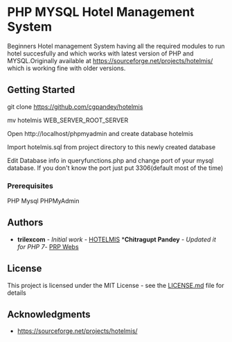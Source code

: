 # PHP MYSQL Hotel Management System

Beginners Hotel management System having all the required modules to run hotel succesfully and which works with latest version of PHP and MYSQL.Originally available at https://sourceforge.net/projects/hotelmis/ which is working fine with older versions.

## Getting Started

git clone https://github.com/cgpandey/hotelmis

mv hotelmis WEB_SERVER_ROOT_SERVER

Open http://localhost/phpmyadmin and create database hotelmis

Import hotelmis.sql from project directory to this newly created database

Edit Database info in queryfunctions.php and change port of your mysql database. If you don't know the port just put 3306(default most of the time)

### Prerequisites

PHP
Mysql
PHPMyAdmin



## Authors

* **trilexcom** - *Initial work* - [HOTELMIS](https://sourceforge.net/projects/hotelmis/)
***Chitragupt Pandey** - *Updated it for PHP 7*- [PRP Webs](http://www.prpwebs.com)

## License

This project is licensed under the MIT License - see the [LICENSE.md](LICENSE.md) file for details

## Acknowledgments

* https://sourceforge.net/projects/hotelmis/


